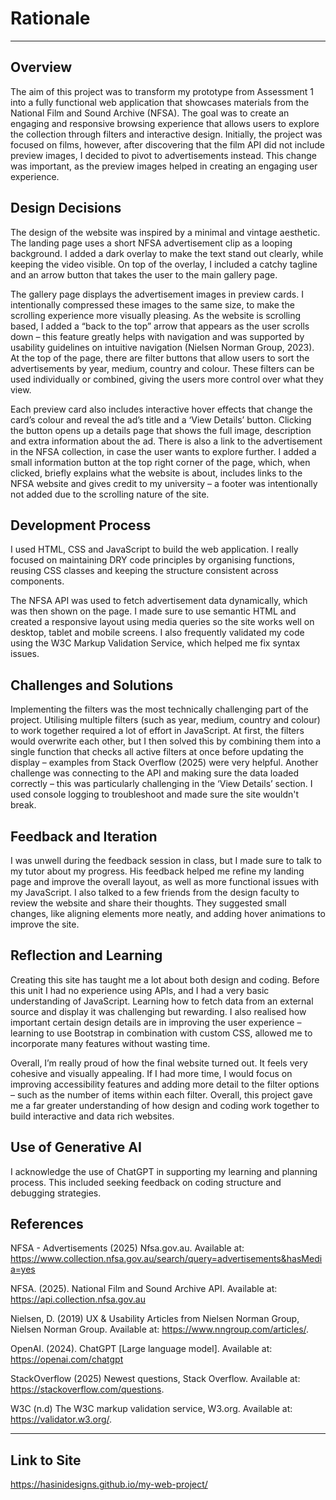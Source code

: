 # Rationale

---

## Overview
The aim of this project was to transform my prototype from Assessment 1 into a fully functional web application that showcases materials from the National Film and Sound Archive (NFSA). The goal was to create an engaging and responsive browsing experience that allows users to explore the collection through filters and interactive design. Initially, the project was focused on films, however, after discovering that the film API did not include preview images, I decided to pivot to advertisements instead. This change was important, as the preview images helped in creating an engaging user experience. 

## Design Decisions 
The design of the website was inspired by a minimal and vintage aesthetic.  The landing page uses a short NFSA advertisement clip as a looping background. I added a dark overlay to make the text stand out clearly, while keeping the video visible. On top of the overlay, I included a catchy tagline and an arrow button that takes the user to the main gallery page.  

The gallery page displays the advertisement images in preview cards. I intentionally compressed these images to the same size, to make the scrolling experience more visually pleasing. As the website is scrolling based, I added a “back to the top” arrow that appears as the user scrolls down – this feature greatly helps with navigation and was supported by usability guidelines on intuitive navigation (Nielsen Norman Group, 2023). At the top of the page, there are filter buttons that allow users to sort the advertisements by year, medium, country and colour. These filters can be used individually or combined, giving the users more control over what they view.

Each preview card also includes interactive hover effects that change the card’s colour and reveal the ad’s title and a ‘View Details’ button. Clicking the button opens up a details page that shows the full image, description and extra information about the ad. There is also a link to the advertisement in the NFSA collection, in case the user wants to explore further. I added a small information button at the top right corner of the page, which, when clicked, briefly explains what the website is about, includes links to the NFSA website and gives credit to my university – a footer was intentionally not added due to the scrolling nature of the site. 

## Development Process
I used HTML, CSS and JavaScript to build the web application.  I really focused on maintaining DRY code principles by organising functions, reusing CSS classes and keeping the structure consistent across components. 

The NFSA API was used to fetch advertisement data dynamically, which was then shown on the page. I made sure to use semantic HTML and created a responsive layout using media queries so the site works well on desktop, tablet and mobile screens. I also frequently validated my code using the W3C Markup Validation Service, which helped me fix syntax issues. 


## Challenges and Solutions
Implementing the filters was the most technically challenging part of the project. Utilising multiple filters (such as year, medium, country and colour) to work together required a lot of effort in JavaScript. At first, the filters would overwrite each other, but I then solved this by combining them into a single function that checks all active filters at once before updating the display – examples from Stack Overflow (2025) were very helpful. Another challenge was connecting to the API and making sure the data loaded correctly – this was particularly challenging in the ‘View Details’ section. I used console logging to troubleshoot and made sure the site wouldn't break. 


## Feedback and Iteration
I was unwell during the feedback session in class, but I made sure to talk to my tutor about my progress. His feedback helped me refine my landing page and improve the overall layout, as well as more functional issues with my JavaScript. I also talked to a few friends from the design faculty to review the website and share their thoughts. They suggested small changes, like aligning elements more neatly, and adding hover animations to improve the site. 


## Reflection and Learning
Creating this site has taught me a lot about both design and coding. Before this unit I had no experience using APIs, and I had a very basic understanding of JavaScript. Learning how to fetch data from an external source and display it was challenging but rewarding. I also realised how important certain design details are in improving the user experience – learning to use Bootstrap in combination with custom CSS, allowed me to incorporate many features without wasting time. 

Overall, I’m really proud of how the final website turned out. It feels very cohesive and visually appealing. If I had more time, I would focus on improving accessibility features and adding more detail to the filter options – such as the number of items within each filter.  Overall, this project gave me a far greater understanding of how design and coding work together to build interactive and data rich websites. 


## Use of Generative AI
I acknowledge the use of ChatGPT in supporting my learning and planning process. This included seeking feedback on coding structure and debugging strategies. 


## References
NFSA - Advertisements (2025) Nfsa.gov.au. Available at: https://www.collection.nfsa.gov.au/search/query=advertisements&hasMedia=yes

NFSA. (2025). National Film and Sound Archive API. Available at: https://api.collection.nfsa.gov.au

Nielsen, D. (2019) UX & Usability Articles from Nielsen Norman Group, Nielsen Norman Group. Available at: https://www.nngroup.com/articles/.

OpenAI. (2024). ChatGPT [Large language model]. Available at: https://openai.com/chatgpt

StackOverflow (2025) Newest questions, Stack Overflow. Available at: https://stackoverflow.com/questions.

W3C (n.d) The W3C markup validation service, W3.org. Available at: https://validator.w3.org/.


---

## Link to Site
https://hasinidesigns.github.io/my-web-project/





















